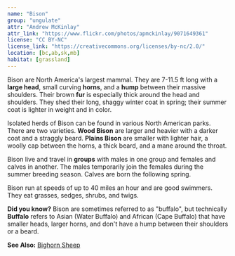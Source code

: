 ```yaml
---
name: "Bison"
group: "ungulate"
attr: "Andrew McKinlay"
attr_link: "https://www.flickr.com/photos/apmckinlay/9071649361"
license: "CC BY-NC"
license_link: "https://creativecommons.org/licenses/by-nc/2.0/"
location: [bc,ab,sk,mb]
habitat: [grassland]
---
```

Bison are North America's largest mammal. They are 7-11.5 ft long with a **large head**, small curving **horns**, and a **hump** between their massive shoulders. Their brown **fur** is especially thick around the head and shoulders. They shed their long, shaggy winter coat in spring; their summer coat is lighter in weight and in color.

Isolated herds of Bison can be found in various North American parks. There are two varieties. **Wood Bison** are larger and heavier with a darker coat and a straggly beard. **Plains Bison** are smaller with lighter hair, a woolly cap between the horns, a thick beard, and a mane around the throat.

Bison live and travel in **groups** with males in one group and females and calves in another. The males temporarily join the females during the summer breeding season. Calves are born the following spring.

Bison run at speeds of up to 40 miles an hour and are good swimmers. They eat grasses, sedges, shrubs, and twigs.

**Did you know?** Bison are sometimes referred to as "buffalo", but technically **Buffalo** refers to Asian (Water Buffalo) and African (Cape Buffalo) that have smaller heads, larger horns, and don't have a hump between their shoulders or a beard.

<!-- generated, do not edit -->
**See Also:**
[Bighorn Sheep](/{{section}}/bighorn)
